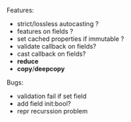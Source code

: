 Features:

- strict/lossless autocasting ?
- features on fields ?
- set cached properties if immutable ?
- validate callback on fields?
- cast callback on fields?
- **reduce**
- **copy**/**deepcopy**

Bugs:

- validation fail if set field
- add field init:bool?
- repr recurssion problem
